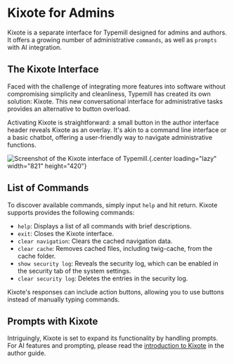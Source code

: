 # Kixote for Admins

Kixote is a separate interface for Typemill designed for admins and authors. It offers a growing number of administrative `commands`, as well as `prompts` with AI integration.

## The Kixote Interface

Faced with the challenge of integrating more features into software without compromising simplicity and cleanliness, Typemill has created its own solution: Kixote. This new conversational interface for administrative tasks provides an alternative to button overload.

Activating Kixote is straightforward: a small button in the author interface header reveals Kixote as an overlay. It's akin to a command line interface or a basic chatbot, offering a user-friendly way to navigate administrative functions.

![Screenshot of the Kixote interface of Typemill.](media/live/kixote-admin.webp){.center loading="lazy" width="821" height="420"}

## List of Commands

To discover available commands, simply input `help` and hit return. Kixote supports provides the following commands:

* `help`: Displays a list of all commands with brief descriptions.
* `exit`: Closes the Kixote interface.
* `clear navigation`: Clears the cached navigation data.
* `clear cache`: Removes cached files, including twig-cache, from the cache folder.
* `show security log`: Reveals the security log, which can be enabled in the security tab of the system settings.
* `clear security log`: Deletes the entries in the security log.

Kixote's responses can include action buttons, allowing you to use buttons instead of manually typing commands.

## Prompts with Kixote

Intriguingly, Kixote is set to expand its functionality by handling prompts. For AI features and prompting, please read the [introduction to Kixote](/author-guide/ai-with-kixote) in the author guide.

